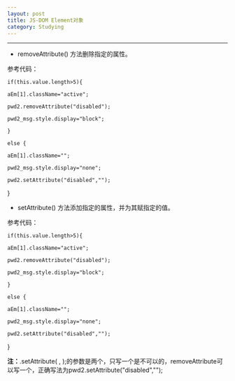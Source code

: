 ```yaml
---
layout: post
title: JS-DOM Element对象
category: Studying
---
```


---

+ removeAttribute() 方法删除指定的属性。

参考代码：

`if(this.value.length>5){`

`aEm[1].className="active";`

`pwd2.removeAttribute("disabled");`

`pwd2_msg.style.display="block";`

`}`

`else {`

`aEm[1].className="";`

`pwd2_msg.style.display="none";`

`pwd2.setAttribute("disabled","");`

}

+ setAttribute() 方法添加指定的属性，并为其赋指定的值。

参考代码：

`if(this.value.length>5){`

`aEm[1].className="active";`

`pwd2.removeAttribute("disabled");`

`pwd2_msg.style.display="block";`

`}`

`else {`

`aEm[1].className="";`

`pwd2_msg.style.display="none";`

`pwd2.setAttribute("disabled","");`

}

**注：**.setAttribute( , );的参数是两个，只写一个是不可以的，removeAttribute可以写一个，正确写法为pwd2.setAttribute("disabled","");


